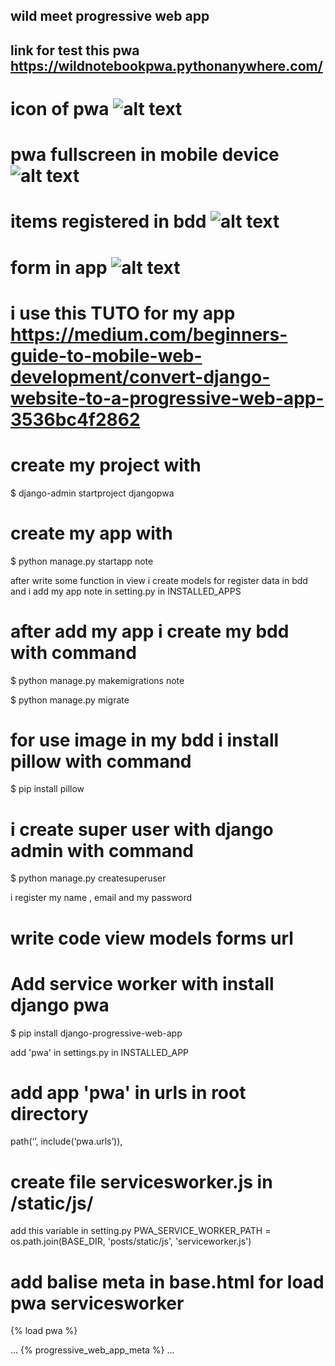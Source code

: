 ## wild meet progressive web app

## link for test this pwa https://wildnotebookpwa.pythonanywhere.com/

# icon of pwa ![alt text](https://github.com/Nicolas-Turck/pwa-Wild-meet/blob/master/pwa-django-notebook/icons8-wild-animals-sign-80(1).png)

# pwa fullscreen in mobile device  ![alt text](https://github.com/Nicolas-Turck/pwa-Wild-meet/blob/master/pwa-django-notebook/home.png)

# items registered in bdd  ![alt text](https://github.com/Nicolas-Turck/pwa-Wild-meet/blob/master/pwa-django-notebook/items.png)

# form in app  ![alt text](https://github.com/Nicolas-Turck/pwa-Wild-meet/blob/master/pwa-django-notebook/news.png)

# i use this TUTO for my app https://medium.com/beginners-guide-to-mobile-web-development/convert-django-website-to-a-progressive-web-app-3536bc4f2862
# create my project with
$ django-admin startproject djangopwa
# create my app with
$  python manage.py startapp note


after write some function in view i create models for register data in bdd and i add my app note in setting.py in INSTALLED_APPS
# after add my app i create my bdd with command
$ python manage.py makemigrations note

$ python manage.py migrate

# for use image in my bdd i install pillow with command
$ pip install pillow

# i create super user with django admin with command
$ python manage.py createsuperuser

i register my name , email and my password

# write code view models forms url

#  Add service worker with install django pwa

$ pip install django-progressive-web-app

add 'pwa' in settings.py in INSTALLED_APP



# add app 'pwa' in urls in root directory

path(‘’, include(‘pwa.urls’)),



# create file servicesworker.js in /static/js/

add this variable in setting.py PWA_SERVICE_WORKER_PATH = os.path.join(BASE_DIR, 'posts/static/js', 'serviceworker.js')



# add balise meta in base.html for load pwa servicesworker

{% load pwa %}

<head>
    ...
    {% progressive_web_app_meta %}
    ...
</head>

